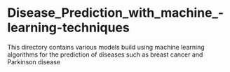 # Disease_Prediction_with_machine_-learning-techniques
This directory contains various models build using machine learning algorithms for the prediction of diseases such as breast cancer and Parkinson disease
